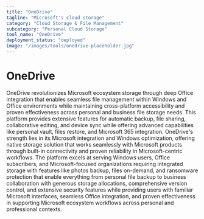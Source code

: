 ```yaml
---
title: "OneDrive"
tagline: "Microsoft's cloud storage"
category: "Cloud Storage & File Management"
subcategory: "Personal Cloud Storage"
tool_name: "OneDrive"
deployment_status: "deployed"
image: "/images/tools/onedrive-placeholder.jpg"
---
```


# OneDrive

OneDrive revolutionizes Microsoft ecosystem storage through deep Office integration that enables seamless file management within Windows and Office environments while maintaining cross-platform accessibility and proven effectiveness across personal and business file storage needs. This platform provides extensive features for automatic backup, file sharing, collaborative editing, and device sync while offering advanced capabilities like personal vault, files restore, and Microsoft 365 integration. OneDrive's strength lies in its Microsoft integration and Windows optimization, offering native storage solution that works seamlessly with Microsoft products through built-in connectivity and proven reliability in Microsoft-centric workflows. The platform excels at serving Windows users, Office subscribers, and Microsoft-focused organizations requiring integrated storage with features like photos backup, files on-demand, and ransomware protection that enable everything from personal file backup to business collaboration with generous storage allocations, comprehensive version control, and extensive security features while providing users with familiar Microsoft interfaces, seamless Office integration, and proven effectiveness in supporting Microsoft ecosystem workflows across personal and professional contexts.